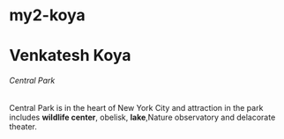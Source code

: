 # my2-koya
# Venkatesh Koya
###### Central Park
Central Park is in the heart of New York City and attraction in the park includes **wildlife center**, obelisk, **lake**,Nature observatory and delacorate theater.